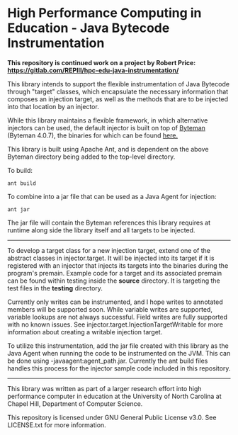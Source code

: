 # High Performance Computing in Education - Java Bytecode Instrumentation

**This repository is continued work on a project by Robert Price: https://gitlab.com/REPIII/hpc-edu-java-instrumentation/**

This library intends to support the flexible instrumentation of Java
Bytecode through "target" classes, which encapsulate the necessary
information that composes an injection target, as well as the
methods that are to be injected into that location by an injector.

While this library maintains a flexible framework, in which
alternative injectors can be used, the default injector is
built on top of [Byteman](https://byteman.jboss.org/) (Byteman
4.0.7), the binaries for which can be found
[here.](https://downloads.jboss.org/byteman/4.0.7/byteman-download-4.0.7-bin.zip)

This library is built using Apache Ant, and is dependent on the
above Byteman directory being added to the top-level directory.

To build:

    ant build

To combine into a jar file that can be used as a Java Agent for
injection:

    ant jar

The jar file will contain the Byteman references this library
requires at runtime along side the library itself and all targets
to be injected.

-----

To develop a target class for a new injection target, extend one of
the abstract classes in injector.target. It will be injected
into its target if it is registered with an injector that injects
its targets into the binaries during the program's premain.
Example code for a target and its associated premain can be found
within testing inside the **source** directory. It is targeting the
test files in the **testing** directory.

Currently only writes can be instrumented, and I hope
writes to annotated members will be supported soon. While
variable writes are supported, variable lookups are not always
successful. Field writes are fully supported with no known issues.
See injector.target.InjectionTargetWritable for more information
about creating a writable injection target.

To utilize this instrumentation, add the jar file created with this
library as the Java Agent when running the code to be instrumented
on the JVM. This can be done using -javaagent:agent\_path.jar.
Currently the ant build files handles this process for the injector
sample code included in this repository.

-----

This library was written as part of a larger research effort into
high performance computer in education at the University of North
Carolina at Chapel Hill, Department of Computer Science.

This repository is licensed under GNU General Public License v3.0.
See LICENSE.txt for more information.
